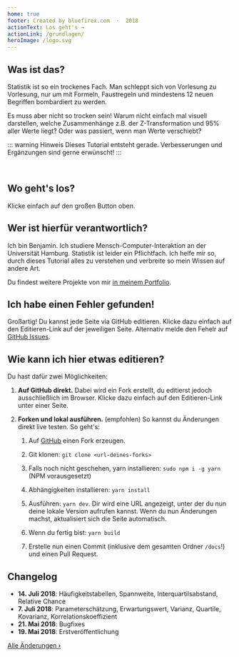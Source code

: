 ```yaml
---
home: true
footer: Created by bluefirex.com  ·  2018
actionText: Los geht's →
actionLink: /grundlagen/
heroImage: /logo.svg
---
```


## Was ist das?

Statistik ist so ein trockenes Fach. Man schleppt sich von Vorlesung zu Vorlesung, nur um mit Formeln, Faustregeln und mindestens 12 neuen Begriffen bombardiert zu werden.

Es muss aber nicht so trocken sein! Warum nicht einfach mal visuell darstellen, welche Zusammenhänge z.B. der Z-Transformation und 95% aller Werte liegt? Oder was passiert, wenn man Werte verschiebt?

::: warning Hinweis
Dieses Tutorial entsteht gerade. Verbesserungen und Ergänzungen sind gerne erwünscht!
:::

<br />

## Wo geht's los?

Klicke einfach auf den großen Button oben.

## Wer ist hierfür verantwortlich?

Ich bin Benjamin. Ich studiere Mensch-Computer-Interaktion an der Universität Hamburg. Statistik ist leider ein Pflichtfach. Ich helfe mir so, durch dieses Tutorial alles zu verstehen und verbreite so mein Wissen auf andere Art.

Du findest weitere Projekte von mir [in meinem Portfolio](https://bluefirex.com).

## Ich habe einen Fehler gefunden!

Großartig! Du kannst jede Seite via GitHub editieren. Klicke dazu einfach auf den Editieren-Link auf der jeweiligen Seite. Alternativ melde den Fehelr auf [GitHub Issues](https://github.com/bluefirex/statistics-tutorial/issues).

## Wie kann ich hier etwas editieren?

Du hast dafür zwei Möglichkeiten:

1. **Auf GitHub direkt.** Dabei wird ein Fork erstellt, du editierst jedoch ausschließlich im Browser. Klicke dazu einfach auf den Editieren-Link unter einer Seite.

2. **Forken und lokal ausführen.** (empfohlen) So kannst du Änderungen direkt live testen. So geht's:

    1. Auf [GitHub](https://github.com/bluefirex/statistics-tutorial) einen Fork erzeugen.
    
    2. Git klonen: `git clone <url-deines-forks>`
    
    3. Falls noch nicht geschehen, yarn installieren: `sudo npm i -g yarn` (NPM vorausgesetzt)

    4. Abhängigkeiten installieren: `yarn install`

    5. Ausführen: `yarn dev`. Dir wird eine URL angezeigt, unter der du nun deine lokale Version aufrufen kannst. Wenn du nun Änderungen machst, aktualisiert sich die Seite automatisch.
    
    6. Wenn du fertig bist: `yarn build`

    7. Erstelle nun einen Commit (inklusive dem gesamten Ordner `/docs`!) und einen Pull Request.

## Changelog

- **14. Juli 2018**: Häufigkeitstabellen, Spannweite, Interquartilsabstand, Relative Chance
- **7. Juli 2018**: Parameterschätzung, Erwartungswert, Varianz, Quartile, Kovarianz, Korrelationskoeffizient
- **21. Mai 2018**: Bugfixes
- **19. Mai 2018**: Erstveröffentlichung

[Alle Änderungen ›](https://github.com/bluefirex/statistics-tutorial/commits/master)
